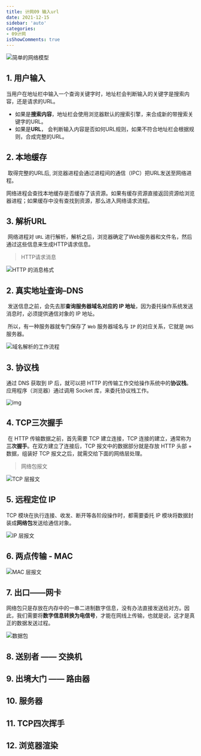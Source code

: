 ```yaml
---
title: 计网09 输入url
date: 2021-12-15
sidebar: 'auto'
categories:
- 09计网
isShowComments: true
---
```




![简单的网络模型](https://cdn.jsdelivr.net/gh/option-star/imgs/202204091318167.png)



## 1. 用户输入

当用户在地址栏中输入一个查询关键字时，地址栏会判断输入的关键字是搜索内容，还是请求的URL。

- 如果是**搜索内容**，地址栏会使用浏览器默认的搜索引擎，来合成新的带搜索关键字的URL。
- 如果是**URL**， 会判断输入内容是否如何URL规则，如果不符合地址栏会根据规则，合成完整的URL。



## 2. 本地缓存

​	取得完整的URL后, 浏览器进程会通过进程间的通信（IPC）把URL发送至网络进程。

​	网络进程会查找本地缓存是否缓存了该资源。如果有缓存资源直接返回资源给浏览器进程；如果缓存中没有查找到资源，那么进入网络请求流程。



## 3. 解析URL

​	网络进程对 `URL` 进行解析，解析之后，浏览器确定了Web服务器和文件名，然后通过这些信息来生成HTTP请求信息。

> HTTP请求消息

![HTTP 的消息格式](https://cdn.jsdelivr.net/gh/option-star/imgs/202204091318655.png)



## 2. 真实地址查询–DNS

​	发送信息之前，会先去那**查询服务器域名对应的 IP 地址**，因为委托操作系统发送消息时，必须提供通信对象的 IP 地址。

​	所以，有一种服务器就专门保存了 `Web` 服务器域名与 `IP` 的对应关系，它就是 `DNS` 服务器。

![域名解析的工作流程](https://cdn.jsdelivr.net/gh/option-star/imgs/202204091318611.png)

## 3. 协议栈

通过 DNS 获取到 IP 后，就可以把 HTTP 的传输工作交给操作系统中的**协议栈**。应用程序（浏览器）通过调用 Socket 库，来委托协议栈工作。



![img](https://cdn.jsdelivr.net/gh/option-star/imgs/202204091319956.png)



## 4. TCP三次握手

​	在 HTTP 传输数据之前，首先需要 TCP 建立连接，TCP 连接的建立，通常称为**三次握手**。在双方建立了连接后，TCP 报文中的数据部分就是存放 HTTP 头部 + 数据，组装好 TCP 报文之后，就需交给下面的网络层处理。

> 网络包报文

![TCP 层报文](https://cdn.jsdelivr.net/gh/option-star/imgs/202204091319864.png)

## 5. 远程定位 IP

TCP 模块在执行连接、收发、断开等各阶段操作时，都需要委托 IP 模块将数据封装成**网络包**发送给通信对象。

![IP 层报文](https://cdn.jsdelivr.net/gh/option-star/imgs/202204091319292.png)



## 6. 两点传输 - MAC

![MAC 层报文](https://cdn.jsdelivr.net/gh/option-star/imgs/202204091319474.png)



## 7. 出口——网卡

网络包只是存放在内存中的一串二进制数字信息，没有办法直接发送给对方。因此，我们需要将**数字信息转换为电信号**，才能在网线上传输，也就是说，这才是真正的数据发送过程。



![数据包](https://cdn.jsdelivr.net/gh/option-star/imgs/202204091319966.png)



## 8. 送别者 —— 交换机





## 9. 出境大门 —— 路由器



## 10. 服务器



## 11. TCP四次挥手



## 12. 浏览器渲染







